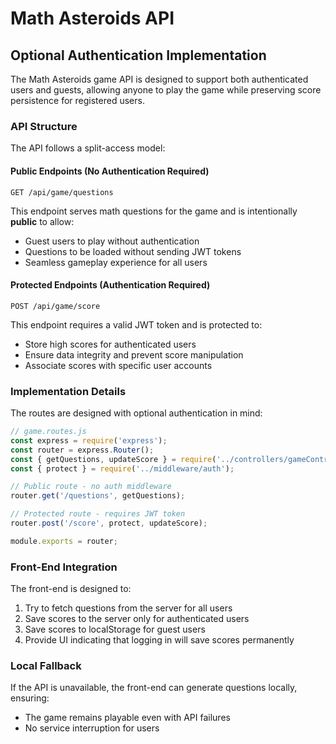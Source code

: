 # Math Asteroids API

## Optional Authentication Implementation

The Math Asteroids game API is designed to support both authenticated users and guests, allowing anyone to play the game while preserving score persistence for registered users.

### API Structure

The API follows a split-access model:

#### Public Endpoints (No Authentication Required)

```
GET /api/game/questions
```

This endpoint serves math questions for the game and is intentionally **public** to allow:
- Guest users to play without authentication
- Questions to be loaded without sending JWT tokens
- Seamless gameplay experience for all users

#### Protected Endpoints (Authentication Required)

```
POST /api/game/score
```

This endpoint requires a valid JWT token and is protected to:
- Store high scores for authenticated users
- Ensure data integrity and prevent score manipulation
- Associate scores with specific user accounts

### Implementation Details

The routes are designed with optional authentication in mind:

```javascript
// game.routes.js
const express = require('express');
const router = express.Router();
const { getQuestions, updateScore } = require('../controllers/gameController');
const { protect } = require('../middleware/auth');

// Public route - no auth middleware
router.get('/questions', getQuestions);

// Protected route - requires JWT token
router.post('/score', protect, updateScore);

module.exports = router;
```

### Front-End Integration

The front-end is designed to:
1. Try to fetch questions from the server for all users
2. Save scores to the server only for authenticated users
3. Save scores to localStorage for guest users
4. Provide UI indicating that logging in will save scores permanently

### Local Fallback

If the API is unavailable, the front-end can generate questions locally, ensuring:
- The game remains playable even with API failures
- No service interruption for users 